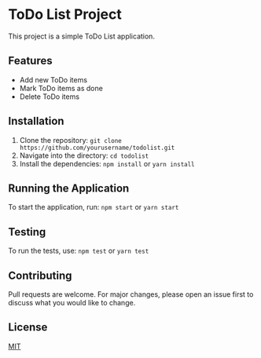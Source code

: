 # ToDo List Project

This project is a simple ToDo List application.

## Features

- Add new ToDo items
- Mark ToDo items as done
- Delete ToDo items

## Installation

1. Clone the repository: `git clone https://github.com/yourusername/todolist.git`
2. Navigate into the directory: `cd todolist`
3. Install the dependencies: `npm install` or `yarn install`

## Running the Application

To start the application, run: `npm start` or `yarn start`

## Testing

To run the tests, use: `npm test` or `yarn test`

## Contributing

Pull requests are welcome. For major changes, please open an issue first to discuss what you would like to change.

## License

[MIT](https://choosealicense.com/licenses/mit/)
